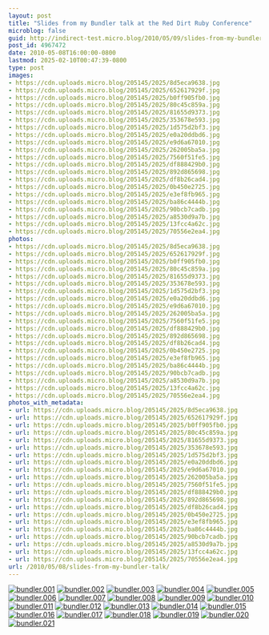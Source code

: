 ```yaml
---
layout: post
title: "Slides from my Bundler talk at the Red Dirt Ruby Conference"
microblog: false
guid: http://indirect-test.micro.blog/2010/05/09/slides-from-my-bundler-talk/
post_id: 4967472
date: 2010-05-08T16:00:00-0800
lastmod: 2025-02-10T00:47:39-0800
type: post
images:
- https://cdn.uploads.micro.blog/205145/2025/8d5eca9638.jpg
- https://cdn.uploads.micro.blog/205145/2025/652617929f.jpg
- https://cdn.uploads.micro.blog/205145/2025/b0ff905fb0.jpg
- https://cdn.uploads.micro.blog/205145/2025/80c45c859a.jpg
- https://cdn.uploads.micro.blog/205145/2025/81655d9373.jpg
- https://cdn.uploads.micro.blog/205145/2025/353678e593.jpg
- https://cdn.uploads.micro.blog/205145/2025/1d575d2bf3.jpg
- https://cdn.uploads.micro.blog/205145/2025/e0a20ddbd6.jpg
- https://cdn.uploads.micro.blog/205145/2025/e9d6a67010.jpg
- https://cdn.uploads.micro.blog/205145/2025/262005ba5a.jpg
- https://cdn.uploads.micro.blog/205145/2025/7560f51fe5.jpg
- https://cdn.uploads.micro.blog/205145/2025/df888429b0.jpg
- https://cdn.uploads.micro.blog/205145/2025/892d865698.jpg
- https://cdn.uploads.micro.blog/205145/2025/df8b26cad4.jpg
- https://cdn.uploads.micro.blog/205145/2025/0b450e2725.jpg
- https://cdn.uploads.micro.blog/205145/2025/e3ef8fb965.jpg
- https://cdn.uploads.micro.blog/205145/2025/ba86c4444b.jpg
- https://cdn.uploads.micro.blog/205145/2025/90bcb7cadb.jpg
- https://cdn.uploads.micro.blog/205145/2025/a8530d9a7b.jpg
- https://cdn.uploads.micro.blog/205145/2025/13fcc4a62c.jpg
- https://cdn.uploads.micro.blog/205145/2025/70556e2ea4.jpg
photos:
- https://cdn.uploads.micro.blog/205145/2025/8d5eca9638.jpg
- https://cdn.uploads.micro.blog/205145/2025/652617929f.jpg
- https://cdn.uploads.micro.blog/205145/2025/b0ff905fb0.jpg
- https://cdn.uploads.micro.blog/205145/2025/80c45c859a.jpg
- https://cdn.uploads.micro.blog/205145/2025/81655d9373.jpg
- https://cdn.uploads.micro.blog/205145/2025/353678e593.jpg
- https://cdn.uploads.micro.blog/205145/2025/1d575d2bf3.jpg
- https://cdn.uploads.micro.blog/205145/2025/e0a20ddbd6.jpg
- https://cdn.uploads.micro.blog/205145/2025/e9d6a67010.jpg
- https://cdn.uploads.micro.blog/205145/2025/262005ba5a.jpg
- https://cdn.uploads.micro.blog/205145/2025/7560f51fe5.jpg
- https://cdn.uploads.micro.blog/205145/2025/df888429b0.jpg
- https://cdn.uploads.micro.blog/205145/2025/892d865698.jpg
- https://cdn.uploads.micro.blog/205145/2025/df8b26cad4.jpg
- https://cdn.uploads.micro.blog/205145/2025/0b450e2725.jpg
- https://cdn.uploads.micro.blog/205145/2025/e3ef8fb965.jpg
- https://cdn.uploads.micro.blog/205145/2025/ba86c4444b.jpg
- https://cdn.uploads.micro.blog/205145/2025/90bcb7cadb.jpg
- https://cdn.uploads.micro.blog/205145/2025/a8530d9a7b.jpg
- https://cdn.uploads.micro.blog/205145/2025/13fcc4a62c.jpg
- https://cdn.uploads.micro.blog/205145/2025/70556e2ea4.jpg
photos_with_metadata:
- url: https://cdn.uploads.micro.blog/205145/2025/8d5eca9638.jpg
- url: https://cdn.uploads.micro.blog/205145/2025/652617929f.jpg
- url: https://cdn.uploads.micro.blog/205145/2025/b0ff905fb0.jpg
- url: https://cdn.uploads.micro.blog/205145/2025/80c45c859a.jpg
- url: https://cdn.uploads.micro.blog/205145/2025/81655d9373.jpg
- url: https://cdn.uploads.micro.blog/205145/2025/353678e593.jpg
- url: https://cdn.uploads.micro.blog/205145/2025/1d575d2bf3.jpg
- url: https://cdn.uploads.micro.blog/205145/2025/e0a20ddbd6.jpg
- url: https://cdn.uploads.micro.blog/205145/2025/e9d6a67010.jpg
- url: https://cdn.uploads.micro.blog/205145/2025/262005ba5a.jpg
- url: https://cdn.uploads.micro.blog/205145/2025/7560f51fe5.jpg
- url: https://cdn.uploads.micro.blog/205145/2025/df888429b0.jpg
- url: https://cdn.uploads.micro.blog/205145/2025/892d865698.jpg
- url: https://cdn.uploads.micro.blog/205145/2025/df8b26cad4.jpg
- url: https://cdn.uploads.micro.blog/205145/2025/0b450e2725.jpg
- url: https://cdn.uploads.micro.blog/205145/2025/e3ef8fb965.jpg
- url: https://cdn.uploads.micro.blog/205145/2025/ba86c4444b.jpg
- url: https://cdn.uploads.micro.blog/205145/2025/90bcb7cadb.jpg
- url: https://cdn.uploads.micro.blog/205145/2025/a8530d9a7b.jpg
- url: https://cdn.uploads.micro.blog/205145/2025/13fcc4a62c.jpg
- url: https://cdn.uploads.micro.blog/205145/2025/70556e2ea4.jpg
url: /2010/05/08/slides-from-my-bundler-talk/
---
```

<a href="https://indirect-test.micro.blog/uploads/2025/8d5eca9638.jpg" rel="facebox" class="image"><img src="uploads/2025/8d5eca9638.jpg" alt="bundler.001"></a>
<a href="https://indirect-test.micro.blog/uploads/2025/652617929f.jpg" rel="facebox" class="image"><img src="uploads/2025/652617929f.jpg" alt="bundler.002"></a>
<a href="https://indirect-test.micro.blog/uploads/2025/b0ff905fb0.jpg" rel="facebox" class="image"><img src="uploads/2025/b0ff905fb0.jpg" alt="bundler.003"></a>
<a href="https://indirect-test.micro.blog/uploads/2025/80c45c859a.jpg" rel="facebox" class="image"><img src="uploads/2025/80c45c859a.jpg" alt="bundler.004"></a>
<a href="https://indirect-test.micro.blog/uploads/2025/81655d9373.jpg" rel="facebox" class="image"><img src="uploads/2025/81655d9373.jpg" alt="bundler.005"></a>
<a href="https://indirect-test.micro.blog/uploads/2025/353678e593.jpg" rel="facebox" class="image"><img src="uploads/2025/353678e593.jpg" alt="bundler.006"></a>
<a href="https://indirect-test.micro.blog/uploads/2025/1d575d2bf3.jpg" rel="facebox" class="image"><img src="uploads/2025/1d575d2bf3.jpg" alt="bundler.007"></a>
<a href="https://indirect-test.micro.blog/uploads/2025/e0a20ddbd6.jpg" rel="facebox" class="image"><img src="uploads/2025/e0a20ddbd6.jpg" alt="bundler.008"></a>
<a href="https://indirect-test.micro.blog/uploads/2025/e9d6a67010.jpg" rel="facebox" class="image"><img src="uploads/2025/e9d6a67010.jpg" alt="bundler.009"></a>
<a href="https://indirect-test.micro.blog/uploads/2025/262005ba5a.jpg" rel="facebox" class="image"><img src="uploads/2025/262005ba5a.jpg" alt="bundler.010"></a>
<a href="https://indirect-test.micro.blog/uploads/2025/7560f51fe5.jpg" rel="facebox" class="image"><img src="uploads/2025/7560f51fe5.jpg" alt="bundler.011"></a>
<a href="https://indirect-test.micro.blog/uploads/2025/df888429b0.jpg" rel="facebox" class="image"><img src="uploads/2025/df888429b0.jpg" alt="bundler.012"></a>
<a href="https://indirect-test.micro.blog/uploads/2025/892d865698.jpg" rel="facebox" class="image"><img src="uploads/2025/892d865698.jpg" alt="bundler.013"></a>
<a href="https://indirect-test.micro.blog/uploads/2025/df8b26cad4.jpg" rel="facebox" class="image"><img src="uploads/2025/df8b26cad4.jpg" alt="bundler.014"></a>
<a href="https://indirect-test.micro.blog/uploads/2025/0b450e2725.jpg" rel="facebox" class="image"><img src="uploads/2025/0b450e2725.jpg" alt="bundler.015"></a>
<a href="https://indirect-test.micro.blog/uploads/2025/e3ef8fb965.jpg" rel="facebox" class="image"><img src="uploads/2025/e3ef8fb965.jpg" alt="bundler.016"></a>
<a href="https://indirect-test.micro.blog/uploads/2025/ba86c4444b.jpg" rel="facebox" class="image"><img src="uploads/2025/ba86c4444b.jpg" alt="bundler.017"></a>
<a href="https://indirect-test.micro.blog/uploads/2025/90bcb7cadb.jpg" rel="facebox" class="image"><img src="uploads/2025/90bcb7cadb.jpg" alt="bundler.018"></a>
<a href="https://indirect-test.micro.blog/uploads/2025/a8530d9a7b.jpg" rel="facebox" class="image"><img src="uploads/2025/a8530d9a7b.jpg" alt="bundler.019"></a>
<a href="https://indirect-test.micro.blog/uploads/2025/13fcc4a62c.jpg" rel="facebox" class="image"><img src="uploads/2025/13fcc4a62c.jpg" alt="bundler.020"></a>
<a href="https://indirect-test.micro.blog/uploads/2025/70556e2ea4.jpg" rel="facebox" class="image"><img src="uploads/2025/70556e2ea4.jpg" alt="bundler.021"></a>
